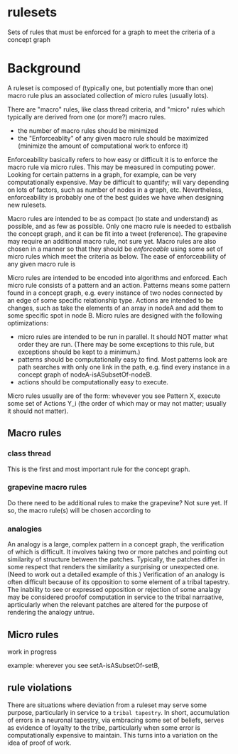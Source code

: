 rulesets
=====

Sets of rules that must be enforced for a graph to meet the criteria of a concept graph

# Background 

A ruleset is composed of (typically one, but potentially more than one) macro rule plus an associated collection of micro rules (usually lots). 

There are "macro" rules, like class thread criteria, and "micro" rules which typically are derived from one (or more?) macro rules.
- the number of macro rules should be minimized
- the "Enforceablity" of any given macro rule should be maximized (minimize the amount of computational work to enforce it)

Enforceability basically refers to how easy or difficult it is to enforce the macro rule via micro rules. This may be measured in computing power. Looking for certain patterns in a graph, for example, can be very computationally expensive. May be difficult to quantify; will vary depending on lots of factors, such as number of nodes in a graph, etc. Nevertheless, enforceability is probably one of the best guides we have when designing new rulesets.

Macro rules are intended to be as compact (to state and understand) as possible, and as few as possible. Only one macro rule is needed to estbalish the concept graph, and it can be fit into a tweet (reference). The grapevine may require an additional macro rule, not sure yet. Macro rules are also chosen in a manner so that they should be <i>enforceable</i> using some set of micro rules which meet the criteria as below. The ease of enforceabiliity of any given macro rule is 

Micro rules are intended to be encoded into algorithms and enforced. Each micro rule consists of a pattern and an action. Patterns means some pattern found in a concept graph, e.g. every instance of two nodes connected by an edge of some specific relationship type. Actions are intended to be changes, such as take the elements of an array in nodeA and add them to some specific spot in node B. Micro rules are designed with the following optimizations:
- micro rules are intended to be run in parallel. It should NOT matter what order they are run. (There may be some exceptions to this rule, but exceptions should be kept to a minimum.)
- patterns should be computationally easy to find. Most patterns look are path searches with only one link in the path, e.g. find every instance in a concept graph of nodeA-isASubsetOf-nodeB. 
- actions should be computationally easy to execute.

Micro rules usually are of the form: whevever you see Pattern X, execute some set of Actions Y_i (the order of which may or may not matter; usually it should not matter).

## Macro rules

### class thread 

This is the first and most important rule for the concept graph.

### grapevine macro rules

Do there need to be additional rules to make the grapevine? Not sure yet. If so, the macro rule(s) will be chosen according to 

### analogies

An analogy is a large, complex pattern in a concept graph, the verification of which is difficult. It involves taking two or more patches and pointing out similarity of structure between the patches. Typically, the patches differ in some respect that renders the similarity a surprising or unexpected one. (Need to work out a detailed example of this.) Verification of an analogy is often difficult because of its opposition to some element of a tribal tapestry. The inability to see or expressed opposition or rejection of some analagy may be considered proofof computation in service to the tribal narraative, aprticularly when the relevant patches are altered for the purpose of rendering the analogy untrue.

## Micro rules 

work in progress 

example: wherever you see setA-isASubsetOf-setB, 

## rule violations 

There are situations where deviation from a ruleset may serve some purpose, particularly in service to a `tribal tapestry`. In short, accumulation of errors in a neuronal tapestry, via embracing some set of beliefs, serves as evidence of loyalty to the tribe, particularly when some error is computationally expensive to maintain. This turns into a variation on the idea of proof of work. 
